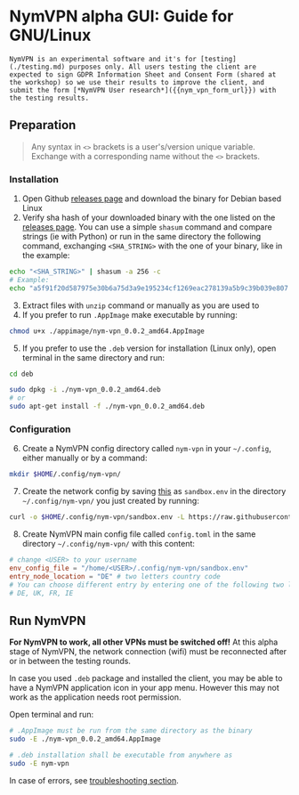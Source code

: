 # NymVPN alpha GUI: Guide for GNU/Linux

```admonish info
NymVPN is an experimental software and it's for [testing](./testing.md) purposes only. All users testing the client are expected to sign GDPR Information Sheet and Consent Form (shared at the workshop) so we use their results to improve the client, and submit the form [*NymVPN User research*]({{nym_vpn_form_url}}) with the testing results.
```

## Preparation

> Any syntax in `<>` brackets is a user's/version unique variable. Exchange with a corresponding name without the `<>` brackets.

### Installation

1. Open Github [releases page]({{nym_vpn_latest_binary_url}}) and download the binary for Debian based Linux
2. Verify sha hash of your downloaded binary with the one listed on the [releases page]({{nym_vpn_latest_binary_url}}). You can use a simple `shasum` command and compare strings (ie with Python) or run in the same directory the following command, exchanging `<SHA_STRING>` with the one of your binary, like in the example:
```sh
echo "<SHA_STRING>" | shasum -a 256 -c
# Example:
echo "a5f91f20d587975e30b6a75d3a9e195234cf1269eac278139a5b9c39b039e807  nym-vpn-desktop_0.0.3_ubuntu-22.04_x86_64.zip" | shasum -a 256 -c
```
3. Extract files with `unzip` command or manually as you are used to
4. If you prefer to run `.AppImage` make executable by running:
```sh
chmod u+x ./appimage/nym-vpn_0.0.2_amd64.AppImage
```
5. If you prefer to use the `.deb` version for installation (Linux only), open terminal in the same directory and run:
```sh
cd deb

sudo dpkg -i ./nym-vpn_0.0.2_amd64.deb
# or
sudo apt-get install -f ./nym-vpn_0.0.2_amd64.deb

```

### Configuration

6. Create a NymVPN config directory called `nym-vpn` in your `~/.config`, either manually or by a command:
```sh
mkdir $HOME/.config/nym-vpn/
```
7. Create the network config by saving [this](https://raw.githubusercontent.com/nymtech/nym/develop/envs/sandbox.env) as `sandbox.env` in the directory `~/.config/nym-vpn/` you just created by running:
```sh
curl -o $HOME/.config/nym-vpn/sandbox.env -L https://raw.githubusercontent.com/nymtech/nym/develop/envs/sandbox.env
```

8. Create NymVPN main config file called `config.toml` in the same directory `~/.config/nym-vpn/` with this content:
```toml
# change <USER> to your username
env_config_file = "/home/<USER>/.config/nym-vpn/sandbox.env"
entry_node_location = "DE" # two letters country code
# You can choose different entry by entering one of the following two letter country codes:
# DE, UK, FR, IE
```

## Run NymVPN

**For NymVPN to work, all other VPNs must be switched off!** At this alpha stage of NymVPN, the network connection (wifi) must be reconnected after or in between the testing rounds.

In case you used `.deb` package and installed the client, you may be able to have a NymVPN application icon in your app menu. However this may not work as the application needs root permission.

Open terminal and run:

```sh
# .AppImage must be run from the same directory as the binary
sudo -E ./nym-vpn_0.0.2_amd64.AppImage

# .deb installation shall be executable from anywhere as
sudo -E nym-vpn
```

In case of errors, see [troubleshooting section](troubleshooting.md).

